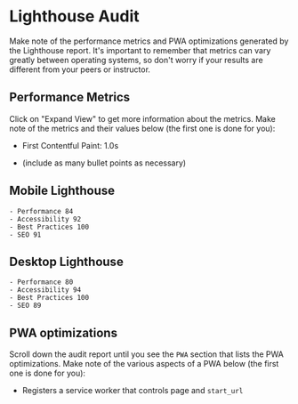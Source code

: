 # Lighthouse Audit

Make note of the performance metrics and PWA optimizations generated by the Lighthouse report. It's important to remember that metrics can vary greatly between operating systems, so don't worry if your results are different from your peers or instructor.

## Performance Metrics

Click on "Expand View" to get more information about the metrics. Make note of the metrics and their values below (the first one is done for you):

* First Contentful Paint: 1.0s

* (include as many bullet points as necessary)


## Mobile Lighthouse
    - Performance 84
    - Accessibility 92
    - Best Practices 100
    - SEO 91

## Desktop Lighthouse
    - Performance 80
    - Accessibility 94
    - Best Practices 100
    - SEO 89

## PWA optimizations

Scroll down the audit report until you see the `PWA` section that lists the PWA optimizations. Make note of the various aspects of a PWA below (the first one is done for you):

* Registers a service worker that controls page and `start_url`
